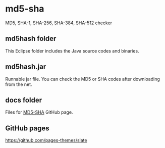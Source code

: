 # md5-sha
MD5,  SHA-1, SHA-256, SHA-384, SHA-512 checker

## md5hash folder
This Eclipse folder includes the Java source codes and binaries.

## md5hash.jar
Runnable jar file.
You can check the MD5 or SHA codes after downloading from the net. 

## docs folder
Files for [MD5-SHA](https://furedi.github.io/md5-sha/) GitHub page.

## GitHub pages
https://github.com/pages-themes/slate
